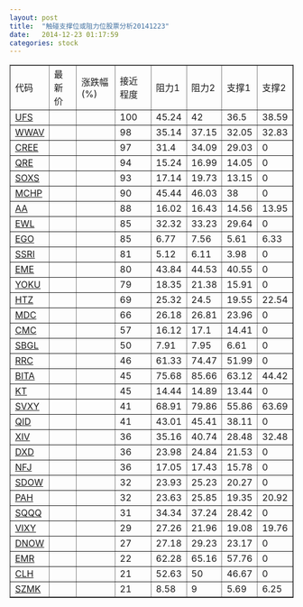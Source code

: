 ```yaml
---
layout: post
title:  "触碰支撑位或阻力位股票分析20141223"
date:   2014-12-23 01:17:59
categories: stock
---
```

<script type="text/javascript">
var stockList = []
stockList.push('gb_ufs');
stockList.push('gb_wwav');
stockList.push('gb_cree');
stockList.push('gb_qre');
stockList.push('gb_soxs');
stockList.push('gb_mchp');
stockList.push('gb_aa');
stockList.push('gb_ewl');
stockList.push('gb_ego');
stockList.push('gb_ssri');
stockList.push('gb_eme');
stockList.push('gb_yoku');
stockList.push('gb_htz');
stockList.push('gb_mdc');
stockList.push('gb_cmc');
stockList.push('gb_sbgl');
stockList.push('gb_rrc');
stockList.push('gb_bita');
stockList.push('gb_kt');
stockList.push('gb_svxy');
stockList.push('gb_qid');
stockList.push('gb_xiv');
stockList.push('gb_dxd');
stockList.push('gb_nfj');
stockList.push('gb_sdow');
stockList.push('gb_pah');
stockList.push('gb_sqqq');
stockList.push('gb_vixy');
stockList.push('gb_dnow');
stockList.push('gb_emr');
stockList.push('gb_clh');
stockList.push('gb_szmk');
</script>
<table border="1">
 <tr>
 <td>代码</td>
 <td>最新价</td>
 <td>涨跌幅(%)</td>
 <td>接近程度</td>
 <td>阻力1</td>
 <td>阻力2</td>
 <td>支撑1</td>
 <td>支撑2</td>
</tr>
  <tr id="ufs" class="red">
  <td><a href="http://stock.finance.sina.com.cn/usstock/quotes/UFS.html" target="_blank">UFS</a></td><td></td><td></td><td>100</td><td>45.24</td><td>42</td><td>36.5</td><td>38.59</td></tr>
  <tr id="wwav" class="red">
  <td><a href="http://stock.finance.sina.com.cn/usstock/quotes/WWAV.html" target="_blank">WWAV</a></td><td></td><td></td><td>98</td><td>35.14</td><td>37.15</td><td>32.05</td><td>32.83</td></tr>
  <tr id="cree" class="red">
  <td><a href="http://stock.finance.sina.com.cn/usstock/quotes/CREE.html" target="_blank">CREE</a></td><td></td><td></td><td>97</td><td>31.4</td><td>34.09</td><td>29.03</td><td>0</td></tr>
  <tr id="qre" class="red">
  <td><a href="http://stock.finance.sina.com.cn/usstock/quotes/QRE.html" target="_blank">QRE</a></td><td></td><td></td><td>94</td><td>15.24</td><td>16.99</td><td>14.05</td><td>0</td></tr>
  <tr id="soxs" class="green">
  <td><a href="http://stock.finance.sina.com.cn/usstock/quotes/SOXS.html" target="_blank">SOXS</a></td><td></td><td></td><td>93</td><td>17.14</td><td>19.73</td><td>13.15</td><td>0</td></tr>
  <tr id="mchp" class="red">
  <td><a href="http://stock.finance.sina.com.cn/usstock/quotes/MCHP.html" target="_blank">MCHP</a></td><td></td><td></td><td>90</td><td>45.44</td><td>46.03</td><td>38</td><td>0</td></tr>
  <tr id="aa" class="red">
  <td><a href="http://stock.finance.sina.com.cn/usstock/quotes/AA.html" target="_blank">AA</a></td><td></td><td></td><td>88</td><td>16.02</td><td>16.43</td><td>14.56</td><td>13.95</td></tr>
  <tr id="ewl" class="red">
  <td><a href="http://stock.finance.sina.com.cn/usstock/quotes/EWL.html" target="_blank">EWL</a></td><td></td><td></td><td>85</td><td>32.32</td><td>33.23</td><td>29.64</td><td>0</td></tr>
  <tr id="ego" class="green">
  <td><a href="http://stock.finance.sina.com.cn/usstock/quotes/EGO.html" target="_blank">EGO</a></td><td></td><td></td><td>85</td><td>6.77</td><td>7.56</td><td>5.61</td><td>6.33</td></tr>
  <tr id="ssri" class="red">
  <td><a href="http://stock.finance.sina.com.cn/usstock/quotes/SSRI.html" target="_blank">SSRI</a></td><td></td><td></td><td>81</td><td>5.12</td><td>6.11</td><td>3.98</td><td>0</td></tr>
  <tr id="eme" class="red">
  <td><a href="http://stock.finance.sina.com.cn/usstock/quotes/EME.html" target="_blank">EME</a></td><td></td><td></td><td>80</td><td>43.84</td><td>44.53</td><td>40.55</td><td>0</td></tr>
  <tr id="yoku" class="red">
  <td><a href="http://stock.finance.sina.com.cn/usstock/quotes/YOKU.html" target="_blank">YOKU</a></td><td></td><td></td><td>79</td><td>18.35</td><td>21.38</td><td>15.91</td><td>0</td></tr>
  <tr id="htz" class="green">
  <td><a href="http://stock.finance.sina.com.cn/usstock/quotes/HTZ.html" target="_blank">HTZ</a></td><td></td><td></td><td>69</td><td>25.32</td><td>24.5</td><td>19.55</td><td>22.54</td></tr>
  <tr id="mdc" class="red">
  <td><a href="http://stock.finance.sina.com.cn/usstock/quotes/MDC.html" target="_blank">MDC</a></td><td></td><td></td><td>66</td><td>26.18</td><td>26.81</td><td>23.96</td><td>0</td></tr>
  <tr id="cmc" class="red">
  <td><a href="http://stock.finance.sina.com.cn/usstock/quotes/CMC.html" target="_blank">CMC</a></td><td></td><td></td><td>57</td><td>16.12</td><td>17.1</td><td>14.41</td><td>0</td></tr>
  <tr id="sbgl" class="green">
  <td><a href="http://stock.finance.sina.com.cn/usstock/quotes/SBGL.html" target="_blank">SBGL</a></td><td></td><td></td><td>50</td><td>7.91</td><td>7.95</td><td>6.61</td><td>0</td></tr>
  <tr id="rrc" class="red">
  <td><a href="http://stock.finance.sina.com.cn/usstock/quotes/RRC.html" target="_blank">RRC</a></td><td></td><td></td><td>46</td><td>61.33</td><td>74.47</td><td>51.99</td><td>0</td></tr>
  <tr id="bita" class="red">
  <td><a href="http://stock.finance.sina.com.cn/usstock/quotes/BITA.html" target="_blank">BITA</a></td><td></td><td></td><td>45</td><td>75.68</td><td>85.66</td><td>63.12</td><td>44.42</td></tr>
  <tr id="kt" class="red">
  <td><a href="http://stock.finance.sina.com.cn/usstock/quotes/KT.html" target="_blank">KT</a></td><td></td><td></td><td>45</td><td>14.44</td><td>14.89</td><td>13.44</td><td>0</td></tr>
  <tr id="svxy" class="green">
  <td><a href="http://stock.finance.sina.com.cn/usstock/quotes/SVXY.html" target="_blank">SVXY</a></td><td></td><td></td><td>41</td><td>68.91</td><td>79.86</td><td>55.86</td><td>63.69</td></tr>
  <tr id="qid" class="green">
  <td><a href="http://stock.finance.sina.com.cn/usstock/quotes/QID.html" target="_blank">QID</a></td><td></td><td></td><td>41</td><td>43.01</td><td>45.41</td><td>38.11</td><td>0</td></tr>
  <tr id="xiv" class="green">
  <td><a href="http://stock.finance.sina.com.cn/usstock/quotes/XIV.html" target="_blank">XIV</a></td><td></td><td></td><td>36</td><td>35.16</td><td>40.74</td><td>28.48</td><td>32.48</td></tr>
  <tr id="dxd" class="green">
  <td><a href="http://stock.finance.sina.com.cn/usstock/quotes/DXD.html" target="_blank">DXD</a></td><td></td><td></td><td>36</td><td>23.98</td><td>24.84</td><td>21.53</td><td>0</td></tr>
  <tr id="nfj" class="green">
  <td><a href="http://stock.finance.sina.com.cn/usstock/quotes/NFJ.html" target="_blank">NFJ</a></td><td></td><td></td><td>36</td><td>17.05</td><td>17.43</td><td>15.78</td><td>0</td></tr>
  <tr id="sdow" class="green">
  <td><a href="http://stock.finance.sina.com.cn/usstock/quotes/SDOW.html" target="_blank">SDOW</a></td><td></td><td></td><td>32</td><td>23.93</td><td>25.23</td><td>20.27</td><td>0</td></tr>
  <tr id="pah" class="red">
  <td><a href="http://stock.finance.sina.com.cn/usstock/quotes/PAH.html" target="_blank">PAH</a></td><td></td><td></td><td>32</td><td>23.63</td><td>25.85</td><td>19.35</td><td>20.92</td></tr>
  <tr id="sqqq" class="green">
  <td><a href="http://stock.finance.sina.com.cn/usstock/quotes/SQQQ.html" target="_blank">SQQQ</a></td><td></td><td></td><td>31</td><td>34.34</td><td>37.24</td><td>28.42</td><td>0</td></tr>
  <tr id="vixy" class="green">
  <td><a href="http://stock.finance.sina.com.cn/usstock/quotes/VIXY.html" target="_blank">VIXY</a></td><td></td><td></td><td>29</td><td>27.26</td><td>21.96</td><td>19.08</td><td>19.76</td></tr>
  <tr id="dnow" class="red">
  <td><a href="http://stock.finance.sina.com.cn/usstock/quotes/DNOW.html" target="_blank">DNOW</a></td><td></td><td></td><td>27</td><td>27.18</td><td>29.23</td><td>23.17</td><td>0</td></tr>
  <tr id="emr" class="green">
  <td><a href="http://stock.finance.sina.com.cn/usstock/quotes/EMR.html" target="_blank">EMR</a></td><td></td><td></td><td>22</td><td>62.28</td><td>65.16</td><td>57.76</td><td>0</td></tr>
  <tr id="clh" class="red">
  <td><a href="http://stock.finance.sina.com.cn/usstock/quotes/CLH.html" target="_blank">CLH</a></td><td></td><td></td><td>21</td><td>52.63</td><td>50</td><td>46.67</td><td>0</td></tr>
  <tr id="szmk" class="green">
  <td><a href="http://stock.finance.sina.com.cn/usstock/quotes/SZMK.html" target="_blank">SZMK</a></td><td></td><td></td><td>21</td><td>8.58</td><td>9</td><td>5.69</td><td>6.25</td></tr>
</table>
